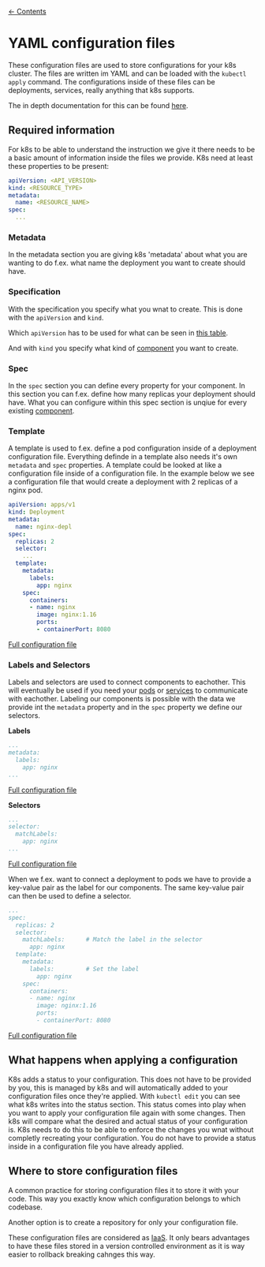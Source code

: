 [← Contents](./README.md)

# YAML configuration files

These configuration files are used to store configurations for your k8s cluster. The files are written im YAML and can be loaded with the ```kubectl apply``` command. The configurations inside of these files can be deployments, services, really anything that k8s supports.

The in depth documentation for this can be found [here](https://kubernetes.io/docs/concepts/overview/working-with-objects/kubernetes-objects/).

## Required information

For k8s to be able to understand the instruction we give it there needs to be a basic amount of information inside the files we provide. K8s need at least these properties to be present:

```yaml
apiVersion: <API_VERSION>
kind: <RESOURCE_TYPE>
metadata:
  name: <RESOURCE_NAME>
spec:
  ...
```

### Metadata

In the metadata section you are giving k8s 'metadata' about what you are wanting to do f.ex. what name the deployment you want to create should have.

### Specification

With the specification you specify what you wnat to create. This is done with the ```apiVersion``` and ```kind```.

Which ```apiVersion``` has to be used for what can be seen in [this table](https://matthewpalmer.net/kubernetes-app-developer/articles/kubernetes-apiversion-definition-guide.html#kubernetes-apiversion-table).

And with ```kind``` you specify what kind of [component](./components/) you want to create.

### Spec

In the ```spec``` section you can define every property for your component. In this section you can f.ex. define how many replicas your deployment should have. What you can configure within this spec section is unqiue for every existing [component](./components).

### Template

A template is used to f.ex. define a pod configuration inside of a deployment configuration file. Everything definde in a template also needs it's own ```metadata``` and ```spec``` properties. A template could be looked at like a configuration file inside of a configuration file. In the example below we see a configuration file that would create a deployment with 2 replicas of a nginx pod.

```yaml
apiVersion: apps/v1
kind: Deployment
metadata:
  name: nginx-depl
spec:
  replicas: 2
  selector:
    ...
  template:
    metadata:
      labels:
        app: nginx
    spec:
      containers:
      - name: nginx
        image: nginx:1.16
        ports:
        - containerPort: 8080
```

[Full configuration file](./configurations/simple_nginx_deployment.yaml)

### Labels and Selectors

Labels and selectors are used to connect components to eachother. This will eventually be used if you need your [pods](./components/pod.md) or [services](./components/service.md) to communicate with eachother. Labeling our components is possible with the data we provide int the ```metadata``` property and in the ```spec``` property we define our selectors.

**Labels**

```yaml
...
metadata:
  labels:
    app: nginx
...
```

[Full configuration file](./configurations/simple_nginx_deployment.yaml)

**Selectors**

```yaml
...
selector:
  matchLabels:
    app: nginx
...
```

[Full configuration file](./configurations/simple_nginx_deployment.yaml)

When we f.ex. want to connect a deployment to pods we have to provide a key-value pair as the label for our components. The same key-value pair can then be used to define a selector.

```yaml
...
spec:
  replicas: 2
  selector:
    matchLabels:      # Match the label in the selector
      app: nginx
  template:
    metadata:
      labels:         # Set the label
        app: nginx
    spec:
      containers:
      - name: nginx
        image: nginx:1.16
        ports:
        - containerPort: 8080
```

[Full configuration file](./configurations/simple_nginx_deployment.yaml)

## What happens when applying a configuration

K8s adds a status to your configuration. This does not have to be provided by you, this is managed by k8s and will automatically added to your configuration files once they're applied. With ```kubectl edit``` you can see what k8s writes into the status section. This status comes into play when you want to apply your configuration file again with some changes. Then k8s will compare what the desired and actual status of your configuration is. K8s needs to do this to be able to enforce the changes you wnat without completly recreating your configuration. You do not have to provide a status inside in a configuration file you have already applied.

## Where to store configuration files

A common practice for storing configuration files it to store it with your code. This way you exactly know which configuration belongs to which codebase.

Another option is to create a repository for only your configuration file.

These configuration files are considered as [IaaS](https://en.wikipedia.org/wiki/Infrastructure_as_a_service). It only bears advantages to have these files stored in a version controlled environment as it is way easier to rollback breaking cahnges this way.
